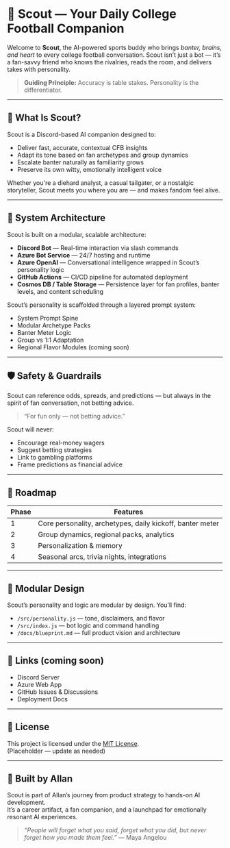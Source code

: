 # 🏈 Scout — Your Daily College Football Companion

Welcome to **Scout**, the AI-powered sports buddy who brings *banter, brains, and heart* to every college football conversation. Scout isn’t just a bot — it’s a fan-savvy friend who knows the rivalries, reads the room, and delivers takes with personality.

> **Guiding Principle:** Accuracy is table stakes. Personality is the differentiator.

---

## 🤖 What Is Scout?

Scout is a Discord-based AI companion designed to:

- Deliver fast, accurate, contextual CFB insights
- Adapt its tone based on fan archetypes and group dynamics
- Escalate banter naturally as familiarity grows
- Preserve its own witty, emotionally intelligent voice

Whether you're a diehard analyst, a casual tailgater, or a nostalgic storyteller, Scout meets you where you are — and makes fandom feel alive.

---

## 🧠 System Architecture

Scout is built on a modular, scalable architecture:

- **Discord Bot** — Real-time interaction via slash commands
- **Azure Bot Service** — 24/7 hosting and runtime
- **Azure OpenAI** — Conversational intelligence wrapped in Scout’s personality logic
- **GitHub Actions** — CI/CD pipeline for automated deployment
- **Cosmos DB / Table Storage** — Persistence layer for fan profiles, banter levels, and content scheduling

Scout’s personality is scaffolded through a layered prompt system:

- System Prompt Spine  
- Modular Archetype Packs  
- Banter Meter Logic  
- Group vs 1:1 Adaptation  
- Regional Flavor Modules (coming soon)

---

## 🛡 Safety & Guardrails

Scout can reference odds, spreads, and predictions — but always in the spirit of fan conversation, not betting advice.

> “For fun only — not betting advice.”

Scout will never:

- Encourage real-money wagers  
- Suggest betting strategies  
- Link to gambling platforms  
- Frame predictions as financial advice

---

## 📅 Roadmap

| Phase | Features |
|-------|----------|
| 1     | Core personality, archetypes, daily kickoff, banter meter |
| 2     | Group dynamics, regional packs, analytics |
| 3     | Personalization & memory |
| 4     | Seasonal arcs, trivia nights, integrations |

---

## 🧩 Modular Design

Scout’s personality and logic are modular by design. You’ll find:

- `/src/personality.js` — tone, disclaimers, and flavor  
- `/src/index.js` — bot logic and command handling  
- `/docs/blueprint.md` — full product vision and architecture

---

## 📎 Links (coming soon)

- Discord Server  
- Azure Web App  
- GitHub Issues & Discussions  
- Deployment Docs

---

## 📜 License

This project is licensed under the [MIT License](LICENSE).  
(Placeholder — update as needed)

---

## 🧠 Built by Allan

Scout is part of Allan’s journey from product strategy to hands-on AI development.  
It’s a career artifact, a fan companion, and a launchpad for emotionally resonant AI experiences.

> *“People will forget what you said, forget what you did, but never forget how you made them feel.”* — Maya Angelou